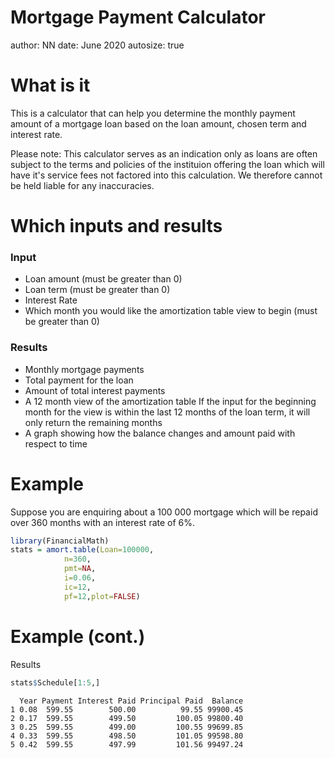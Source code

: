 <style>
.footer {
    color: black;
    background: #E8E8E8;
    position: fixed;
    top: 90%;
    text-align:center;
    width:100%;
}
</style>

Mortgage Payment Calculator
========================================================
author: NN
date: June 2020
autosize: true

What is it
========================================================

This is a calculator that can help you determine the monthly payment amount of a mortgage loan based on the loan amount, chosen term and interest rate.

Please note:
This calculator serves as an indication only as loans are often subject to the terms and policies of the instituion offering the loan which will have it's service fees not factored into this calculation.
We therefore cannot be held liable for any inaccuracies.

Which inputs and results
========================================================

### Input
- Loan amount (must be greater than 0)
- Loan term (must be greater than 0)
- Interest Rate
- Which month you would like the amortization table view to begin (must be greater than 0)

### Results
- Monthly mortgage payments
- Total payment for the loan
- Amount of total interest payments
- A 12 month view of the amortization table
    If the input for the beginning month for the view
    is within the last 12 months of the loan term, it      will only return the remaining months
- A graph showing how the balance changes and amount paid with respect to time


Example
========================================================

Suppose you are enquiring about a 100 000 mortgage which will be repaid over 360 months with an interest rate of 6%.


```r
library(FinancialMath)
stats = amort.table(Loan=100000,
            n=360,
            pmt=NA,
            i=0.06,
            ic=12,
            pf=12,plot=FALSE)
```

Example (cont.)
========================================================

Results


```r
stats$Schedule[1:5,]
```

```
  Year Payment Interest Paid Principal Paid  Balance
1 0.08  599.55        500.00          99.55 99900.45
2 0.17  599.55        499.50         100.05 99800.40
3 0.25  599.55        499.00         100.55 99699.85
4 0.33  599.55        498.50         101.05 99598.80
5 0.42  599.55        497.99         101.56 99497.24
```
